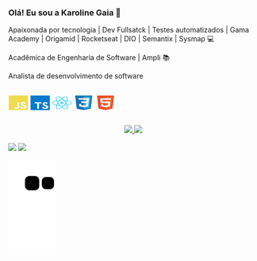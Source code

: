 ### Olá! Eu sou a Karoline Gaia 👋
<p>Apaixonada por tecnologia | Dev Fullsatck | Testes automatizados | Gama Academy | Origamid | Rocketseat | DIO | Semantix | Sysmap 💻 </p>
<p>Acadêmica de Engenharia de Software | Ampli 📚</p>
<p> Analista de desenvolvimento de software </p>



<div style="display: inline_block"><br>
  <img align="center" alt="Karol-Js" height="30" width="40" src="https://raw.githubusercontent.com/devicons/devicon/master/icons/javascript/javascript-plain.svg">
  <img align="center" alt="Karol-Ts" height="30" width="40" src="https://raw.githubusercontent.com/devicons/devicon/master/icons/typescript/typescript-plain.svg">
  <img align="center" alt="Karol-React" height="30" width="40" src="https://raw.githubusercontent.com/devicons/devicon/master/icons/react/react-original.svg">
  
  <img align="center" alt="Karol-CSS" height="30" width="40" src="https://raw.githubusercontent.com/devicons/devicon/master/icons/css3/css3-original.svg">
  <img align="center" alt="Karol-HTML" height="30" width="40" src="https://raw.githubusercontent.com/devicons/devicon/master/icons/html5/html5-original.svg">
 
  
  </div>
  
 ##
  <div align="center">
<a href="https://github.com/Karolinegaia">
  <img height="165em" src="https://github-readme-stats.vercel.app/api?username=Karolinegaia&show_icons=true&theme=nord&include_all_commits=true"/>
  <img height="165em" src="https://github-readme-stats.vercel.app/api/top-langs/?username=Karolinegaia&layout=compact&langs_count=7&theme=nord"/>
</div>
  <br> 


 
<div> 
  <a href = "mailto:drakarolinegaia"><img src="https://img.shields.io/badge/-Gmail-%23333?style=for-the-badge&logo=gmail&logoColor=white" target="_blank"></a>
  <a href="https://https://www.linkedin.com/in/karoline-gaia-alexandre-919b31120/" target="_blank"><img src="https://img.shields.io/badge/-LinkedIn-%230077B5?style=for- the-badge&logo=linkedin&logoColor=white" target="_blank"></a> 
 
  ![Snake animation](https://github.com/rafaballerini/rafaballerini/blob/output/github-contribution-grid-snake.svg)
 
</div>
